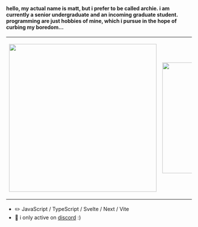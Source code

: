 <!--
  big shout out to [ouuan](https://ouuan.moe/about). for reference, please go to his readme profile...
-->

#### hello, my actual name is matt, but i prefer to be called archie. i am currently a senior undergraduate and an incoming graduate student. programming are just hobbies of mine, which i pursue in the hope of curbing my boredom...

<table align="center">
  <tr>
    <td>
      <p align="left">
        <a href="https://github.com/kittinan/spotify-github-profile">
          <img src="https://spotify-github-profile.kittinanx.com/api/view.svg?uid=qtaj6brxfgf51fl3iwa9er3ef&cover_image=true&theme=natemoo-re&show_offline=false&background_color=121212&interchange=true&bar_color=53b14f&bar_color_cover=true" width="400px" />
        </a>
      </p>
    </td>
    <td>
      <a href="https://lanyard.cnrad.dev">
          <img src="https://lanyard.cnrad.dev/api/1086625985761382430?theme=dark&hideDiscrim=true&borderRadius=30px&idleMessage=either%20hunting%20some%20good/offensive%20memes%20or%20plotting%20something%20bad%20for%20personal%20benefit" width="300px" />
        </a>
    </td>
  </tr>
</table>

-   :pencil2: JavaScript / TypeScript / Svelte / Next / Vite
-   :thought_balloon: i only active on [discord](https://discord.gg/memes) :)
